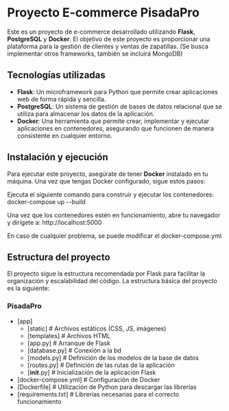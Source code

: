 # Proyecto E-commerce PisadaPro

Este es un proyecto de e-commerce desarrollado utilizando **Flask**, **PostgreSQL** y **Docker**. El objetivo de este proyecto es proporcionar una plataforma para la gestión de clientes y ventas de zapatillas. (Se busca implementar otros frameworks, también se incluirá MongoDB)

## Tecnologías utilizadas

- **Flask**: Un microframework para Python que permite crear aplicaciones web de forma rápida y sencilla.
- **PostgreSQL**: Un sistema de gestión de bases de datos relacional que se utiliza para almacenar los datos de la aplicación.
- **Docker**: Una herramienta que permite crear, implementar y ejecutar aplicaciones en contenedores, asegurando que funcionen de manera consistente en cualquier entorno.

## Instalación y ejecución

Para ejecutar este proyecto, asegúrate de tener **Docker** instalado en tu máquina. Una vez que tengas Docker configurado, sigue estos pasos:

Ejecuta el siguiente comando para construir y ejecutar los contenedores: docker-compose up --build

Una vez que los contenedores estén en funcionamiento, abre tu navegador y dirígete a: http://localhost:5000

En caso de cualquier problema, se puede modificar el docker-compose.yml

## Estructura del proyecto
El proyecto sigue la estructura recomendada por Flask para facilitar la organización y escalabilidad del código. La estructura básica del proyecto es la siguiente:

### PisadaPro

* [app]
  * [static]            # Archivos estáticos (CSS, JS, imágenes)
  * [templates]         # Archivos HTML
  * [app.py]            # Arranque de Flask
  * [database.py]       # Conexión a la bd
  * [models.py]         # Definición de los modelos de la base de datos
  * [routes.py]         # Definición de las rutas de la aplicación
  * [__init__.py]       # Inicialización de la aplicación Flask
* [docker-compose.yml]  # Configuración de Docker
* [Dockerfile]          # Utilización de Python para descargar las librerías
* [requirements.txt]    # Librerías necesarias para el correcto funcionamiento

